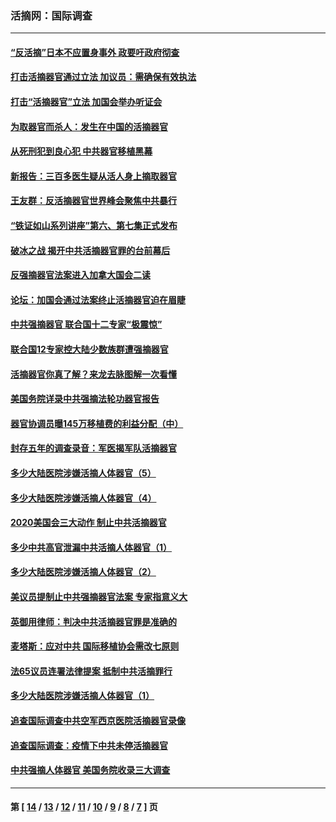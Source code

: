 ### 活摘网：国际调查
---
#### [“反活摘”日本不应置身事外 政要吁政府彻查](../../pages/nf5947/n13971188.md?05050430) 
#### [打击活摘器官通过立法 加议员：需确保有效执法](../../pages/nf5947/n13886356.md?05050430) 
#### [打击“活摘器官”立法 加国会举办听证会](../../pages/nf5947/n13869362.md?05050430) 
#### [为取器官而杀人：发生在中国的活摘器官](../../pages/nf5947/n13794731.md?05050430) 
#### [从死刑犯到良心犯 中共器官移植黑幕](../../pages/nf5947/n13764669.md?05050430) 
#### [新报告：三百多医生疑从活人身上摘取器官](../../pages/nf5947/n13703044.md?05050430) 
#### [王友群：反活摘器官世界峰会聚焦中共暴行](../../pages/nf5947/n13250738.md?05050430) 
#### [“铁证如山系列讲座”第六、第七集正式发布](../../pages/nf5947/n13106287.md?05050430) 
#### [破冰之战 揭开中共活摘器官罪的台前幕后](../../pages/nf5947/n13082457.md?05050430) 
#### [反强摘器官法案进入加拿大国会二读](../../pages/nf5947/n13033450.md?05050430) 
#### [论坛：加国会通过法案终止活摘器官迫在眉睫](../../pages/nf5947/n13029839.md?05050430) 
#### [中共强摘器官 联合国十二专家“极震惊”](../../pages/nf5947/n13024313.md?05050430) 
#### [联合国12专家控大陆少数族群遭强摘器官](../../pages/nf5947/n13023877.md?05050430) 
#### [活摘器官你真了解？来龙去脉图解一次看懂](../../pages/nf5947/n13013820.md?05050430) 
#### [美国务院详录中共强摘法轮功器官报告](../../pages/nf5947/n12944519.md?05050430) 
#### [器官协调员曝145万移植费的利益分配（中）](../../pages/nf5947/n12894547.md?05050430) 
#### [封存五年的调查录音：军医揭军队活摘器官](../../pages/nf5947/n12798692.md?05050430) 
#### [多少大陆医院涉嫌活摘人体器官（5）](../../pages/nf5947/n12768383.md?05050430) 
#### [多少大陆医院涉嫌活摘人体器官（4）](../../pages/nf5947/n12664434.md?05050430) 
#### [2020美国会三大动作 制止中共活摘器官](../../pages/nf5947/n12682004.md?05050430) 
#### [多少中共高官泄漏中共活摘人体器官（1）](../../pages/nf5947/n12671234.md?05050430) 
#### [多少大陆医院涉嫌活摘人体器官（2）](../../pages/nf5947/n12655589.md?05050430) 
#### [美议员提制止中共强摘器官法案 专家指意义大](../../pages/nf5947/n12630561.md?05050430) 
#### [英御用律师：判决中共活摘器官罪是准确的](../../pages/nf5947/n12580740.md?05050430) 
#### [麦塔斯：应对中共 国际移植协会需改七原则](../../pages/nf5947/n12514711.md?05050430) 
#### [法65议员连署法律提案 抵制中共活摘罪行](../../pages/nf5947/n12437047.md?05050430) 
#### [多少大陆医院涉嫌活摘人体器官（1）](../../pages/nf5947/n12414284.md?05050430) 
#### [追查国际调查中共空军西京医院活摘器官录像](../../pages/nf5947/n12348837.md?05050430) 
#### [追查国际调查：疫情下中共未停活摘器官](../../pages/nf5947/n12273415.md?05050430) 
#### [中共强摘人体器官 美国务院收录三大调查](../../pages/nf5947/n12181488.md?05050430) 

---
#### 第 [ [14](./14.md?05050430) / [13](./13.md?05050430) / [12](./12.md?05050430) / [11](./11.md?05050430) / [10](./10.md?05050430) / [9](./9.md?05050430) / [8](./8.md?05050430) / [7](./7.md?05050430) ] 页
